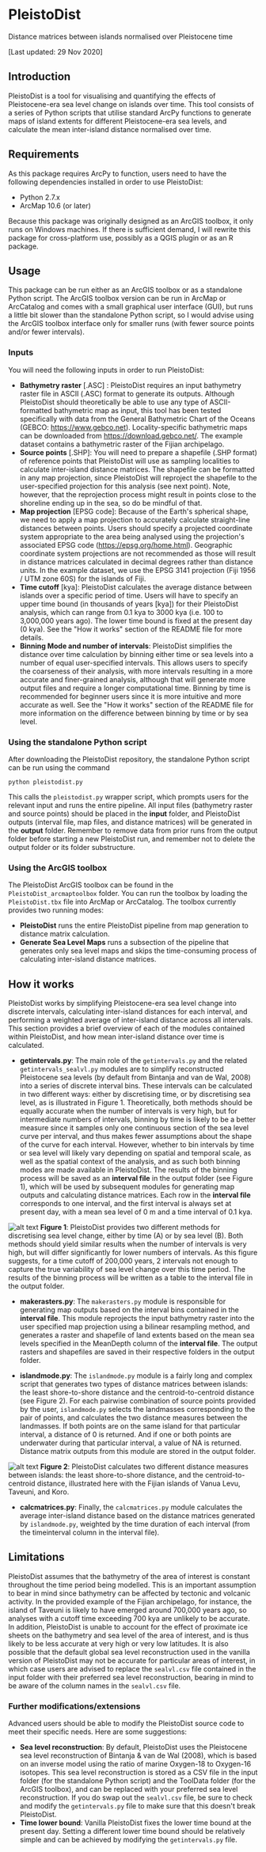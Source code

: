 # PleistoDist
Distance matrices between islands normalised over Pleistocene time

[Last updated: 29 Nov 2020]

## Introduction

PleistoDist is a tool for visualising and quantifying the effects of Pleistocene-era sea level change on islands over time. This tool consists of a series of Python scripts that utilise standard ArcPy functions to generate maps of island extents for different Pleistocene-era sea levels, and calculate the mean inter-island distance normalised over time. 

## Requirements

As this package requires ArcPy to function, users need to have the following dependencies installed in order to use PleistoDist:
* Python 2.7.x
* ArcMap 10.6 (or later)

Because this package was originally designed as an ArcGIS toolbox, it only runs on Windows machines. If there is sufficient demand, I will rewrite this package for cross-platform use, possibly as a QGIS plugin or as an R package. 

## Usage

This package can be run either as an ArcGIS toolbox or as a standalone Python script. The ArcGIS toolbox version can be run in ArcMap or ArcCatalog and comes with a small graphical user interface (GUI), but runs a little bit slower than the standalone Python script, so I would advise using the ArcGIS toolbox interface only for smaller runs (with fewer source points and/or fewer intervals). 

### Inputs

You will need the following inputs in order to run PleistoDist:
* **Bathymetry raster** [.ASC] : PleistoDist requires an input bathymetry raster file in ASCII (.ASC) format to generate its outputs. Although PleistoDist should theoretically be able to use any type of ASCII-formatted bathymetric map as input, this tool has been tested specifically with data from the General Bathymetric Chart of the Oceans (GEBCO: https://www.gebco.net). Locality-specific bathymetric maps can be downloaded from https://download.gebco.net/. The example dataset contains a bathymetric raster of the Fijian archipelago. 
* **Source points** [.SHP]: You will need to prepare a shapefile (.SHP format) of reference points that PleistoDist will use as sampling localities to calculate inter-island distance matrices. The shapefile can be formatted in any map projection, since PleistoDist will reproject the shapefile to the user-specified projection for this analysis (see next point). Note, however, that the reprojection process might result in points close to the shoreline ending up in the sea, so do be mindful of that.  
* **Map projection** [EPSG code]: Because of the Earth's spherical shape, we need to apply a map projection to accurately calculate straight-line distances between points. Users should specify a projected coordinate system appropriate to the area being analysed using the projection's associated EPSG code (https://epsg.org/home.html). Geographic coordinate system projections are not recommended as those will result in distance matrices calculated in decimal degrees rather than distance units. In the example dataset, we use the EPSG 3141 projection (Fiji 1956 / UTM zone 60S) for the islands of Fiji. 
* **Time cutoff** [kya]: PleistoDist calculates the average distance between islands over a specific period of time. Users will have to specify an upper time bound (in thousands of years [kya]) for their PleistoDist analysis, which can range from 0.1 kya to 3000 kya (i.e. 100 to 3,000,000 years ago). The lower time bound is fixed at the present day (0 kya). See the "How it works" section of the README file for more details. 
* **Binning Mode and number of intervals**: PleistoDist simplifies the distance over time calculation by binning either time or sea levels into a number of equal user-specified intervals. This allows users to specify the coarseness of their analysis, with more intervals resulting in a more accurate and finer-grained analysis, although that will generate more output files and require a longer computational time. Binning by time is recommended for beginner users since it is more intuitive and more accurate as well. See the "How it works" section of the README file for more information on the difference between binning by time or by sea level. 

### Using the standalone Python script

After downloading the PleistoDist repository, the standalone Python script can be run using the command 

```python pleistodist.py```

This calls the ```pleistodist.py``` wrapper script, which prompts users for the relevant input and runs the entire pipeline. All input files (bathymetry raster and source points) should be placed in the **input** folder, and PleistoDist outputs (interval file, map files, and distance matrices) will be generated in the **output** folder. Remember to remove data from prior runs from the output folder before starting a new PleistoDist run, and remember not to delete the output folder or its folder substructure. 

### Using the ArcGIS toolbox

The PleistoDist ArcGIS toolbox can be found in the ```PleistoDist_arcmaptoolbox``` folder. You can run the toolbox by loading the ```PleistoDist.tbx``` file into ArcMap or ArcCatalog. The toolbox currently provides two running modes:
* **PleistoDist** runs the entire PleistoDist pipeline from map generation to distance matrix calculation.
* **Generate Sea Level Maps** runs a subsection of the pipeline that generates only sea level maps and skips the time-consuming process of calculating inter-island distance matrices. 

## How it works

PleistoDist works by simplifying Pleistocene-era sea level change into discrete intervals, calculating inter-island distances for each interval, and performing a weighted average of inter-island distance across all intervals. This section provides a brief overview of each of the modules contained within PleistoDist, and how mean inter-island distance over time is calculated. 

* **getintervals.py**: The main role of the ```getintervals.py``` and the related ```getintervals_sealvl.py``` modules are to simplify reconstructed Pleistocene sea levels (by default from Bintanja and van de Wal, 2008) into a series of discrete interval bins. These intervals can be calculated in two different ways: either by discretising time, or by discretising sea level, as is illustrated in Figure 1. Theoretically, both methods should be equally accurate when the number of intervals is very high, but for intermediate numbers of intervals, binning by time is likely to be a better measure since it samples only one continuous section of the sea level curve per interval, and thus makes fewer assumptions about the shape of the curve for each interval. However, whether to bin intervals by time or sea level will likely vary depending on spatial and temporal scale, as well as the spatial context of the analysis, and as such both binning modes are made available in PleistoDist. The results of the binning process will be saved as an **interval file** in the output folder (see Figure 1), which will be used by subsequent modules for generating map outputs and calculating distance matrices. Each row in the **interval file** corresponds to one interval, and the first interval is always set at present day, with a mean sea level of 0 m and a time interval of 0.1 kya. 

![alt text](https://github.com/g33k5p34k/PleistoDist/blob/main/images/Figure1.png "Figure 1")
**Figure 1**: PleistoDist provides two different methods for discretising sea level change, either by time (A) or by sea level (B). Both methods should yield similar results when the number of intervals is very high, but will differ significantly for lower numbers of intervals. As this figure suggests, for a time cutoff of 200,000 years, 2 intervals not enough to capture the true variability of sea level change over this time period. The results of the binning process will be written as a table to the interval file in the output folder. 

* **makerasters.py**: The ```makerasters.py``` module is responsible for generating map outputs based on the interval bins contained in the **interval file**. This module reprojects the input bathymetry raster into the user specified map projection using a bilinear resampling method, and generates a raster and shapefile of land extents based on the mean sea levels specified in the MeanDepth column of the **interval file**. The output rasters and shapefiles are saved in their respective folders in the output folder. 

* **islandmode.py**: The ```islandmode.py``` module is a fairly long and complex script that generates two types of distance matrices between islands: the least shore-to-shore distance and the centroid-to-centroid distance (see Figure 2). For each pairwise combination of source points provided by the user, ```islandmode.py```  selects the landmasses corresponding to the pair of points, and calculates the two distance measures between the landmasses. If both points are on the same island for that particular interval, a distance of 0 is returned. And if one or both points are underwater during that particular interval, a value of NA is returned. Distance matrix outputs from this module are stored in the output folder. 

![alt text](https://github.com/g33k5p34k/PleistoDist/blob/main/images/Figure2.png "Figure 2")
**Figure 2**: PleistoDist calculates two different distance measures between islands: the least shore-to-shore distance, and the centroid-to-centroid distance, illustrated here with the Fijian islands of Vanua Levu, Taveuni, and Koro.  

* **calcmatrices.py**: Finally, the ```calcmatrices.py``` module calculates the average inter-island distance based on the distance matrices generated by ```islandmode.py```, weighted by the time duration of each interval (from the timeinterval column in the interval file). 

## Limitations

PleistoDist assumes that the bathymetry of the area of interest is constant throughout the time period being modelled. This is an important assumption to bear in mind since bathymetry can be affected by tectonic and volcanic activity. In the provided example of the Fijian archipelago, for instance, the island of Taveuni is likely to have emerged around 700,000 years ago, so analyses with a cutoff time exceeding 700 kya are unlikely to be accurate. In addition, PleistoDist is unable to account for the effect of proximate ice sheets on the bathymetry and sea level of the area of interest, and is thus likely to be less accurate at very high or very low latitudes. It is also possible that the default global sea level reconstruction used in the vanilla version of PleistoDist may not be accurate for particular areas of interest, in which case users are advised to replace the ```sealvl.csv``` file contained in the input folder with their preferred sea level reconstruction, bearing in mind to be aware of the column names in the ```sealvl.csv``` file. 

### Further modifications/extensions

Advanced users should be able to modify the PleistoDist source code to meet their specific needs. Here are some suggestions:
* **Sea level reconstruction**: By default, PleistoDist uses the Pleistocene sea level reconstruction of Bintanja & van de Wal (2008), which is based on an inverse model using the ratio of marine Oxygen-18 to Oxygen-16 isotopes. This sea level reconstruction is stored as a CSV file in the input folder (for the standalone Python script) and the ToolData folder (for the ArcGIS toolbox), and can be replaced with your preferred sea level reconstruction. If you do swap out the ```sealvl.csv``` file, be sure to check and modify the ```getintervals.py``` file to make sure that this doesn't break PleistoDist. 
* **Time lower bound**: Vanilla PleistoDist fixes the lower time bound at the present day. Setting a different lower time bound should be relatively simple and can be achieved by modifying the ```getintervals.py``` file. 

